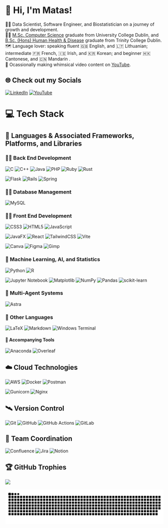# 💫 Hi, I'm Matas!
👨‍💻 Data Scientist, Software Engineer, and Biostatistician on a journey of growth and development.<br/>
👨‍🎓 [M.Sc. Computer Science](https://hub.ucd.ie/usis/!W_HU_MENU.P_PUBLISH?p_tag=COURSE&MAJR=T195&KEYWORD=msc%20computer%20science%20conversion) graduate from University College Dublin, and [B.Sc. (Hons) Human Health & Disease](https://www.tcd.ie/courses/undergraduate/courses/human-health-and-disease/) graduate from Trinity College Dublin.<br/>
🗺️ Language lover: speaking fluent󠁧 🇬🇧 English, and 🇱🇹 Lithuanian; intermediate 🇫🇷 French, 🇮🇪 Irish, and 🇰🇷 Korean; and beginner 🇭🇰 Cantonese, and 🇨🇳 Mandarin .<br/>
🎥 Ocassionally making whimsical video content on [YouTube](https://www.youtube.com/@Matirgo).


## 🌐 Check out my Socials
[![LinkedIn](https://img.shields.io/badge/LinkedIn-%230077B5.svg?logo=linkedin&logoColor=white)](https://linkedin.com/in/matasmartinaitis/) [![YouTube](https://img.shields.io/badge/YouTube-%23FF0000.svg?logo=YouTube&logoColor=white)](https://youtube.com/@Matirgo) 

# 💻 Tech Stack

## 💬 Languages & Associated Frameworks, Platforms, and Libraries

### 👷‍♀️ Back End Development
<!-- Languages -->
![C](https://img.shields.io/badge/c-%2300599C.svg?style=for-the-badge&logo=c&logoColor=white) ![C++](https://img.shields.io/badge/c++-%2300599C.svg?style=for-the-badge&logo=c%2B%2B&logoColor=white) ![Java](https://img.shields.io/badge/java-%23ED8B00.svg?style=for-the-badge&logo=openjdk&logoColor=white) ![PHP](https://img.shields.io/badge/php-%23777BB4.svg?style=for-the-badge&logo=php&logoColor=white) ![Ruby](https://img.shields.io/badge/ruby-%23CC342D.svg?style=for-the-badge&logo=ruby&logoColor=white) ![Rust](https://img.shields.io/badge/rust-%23000000.svg?style=for-the-badge&logo=rust&logoColor=white)<br/>
<!-- Frameworks, Platforms, and Libraries -->
![Flask](https://img.shields.io/badge/flask-%23000.svg?style=for-the-badge&logo=flask&logoColor=white) ![Rails](https://img.shields.io/badge/rails-%23CC0000.svg?style=for-the-badge&logo=ruby-on-rails&logoColor=white) ![Spring](https://img.shields.io/badge/spring-6DB33F?style=for-the-badge&logo=spring&logoColor=white)

### 👨‍🔬 Database Management
![MySQL](https://img.shields.io/badge/mysql-4479A1.svg?style=for-the-badge&logo=mysql&logoColor=white)

### 👨‍🎨 Front End Development
<!-- Languages -->
![CSS3](https://img.shields.io/badge/css3-%231572B6.svg?style=for-the-badge&logo=css3&logoColor=white) ![HTML5](https://img.shields.io/badge/html5-%23E34F26.svg?style=for-the-badge&logo=html5&logoColor=white) ![JavaScript](https://img.shields.io/badge/javascript-%23323330.svg?style=for-the-badge&logo=javascript&logoColor=%23F7DF1E)<br/>
<!-- Frameworks, Platforms, and Libraries -->
![JavaFX](https://img.shields.io/badge/javafx-%23FF0000.svg?style=for-the-badge&logo=javafx&logoColor=white) ![React](https://img.shields.io/badge/react-%2320232a.svg?style=for-the-badge&logo=react&logoColor=%2361DAFB) ![TailwindCSS](https://img.shields.io/badge/tailwindcss-%2338B2AC.svg?style=for-the-badge&logo=tailwind-css&logoColor=white) ![Vite](https://img.shields.io/badge/vite-%23646CFF.svg?style=for-the-badge&logo=vite&logoColor=white)<br/>
<!-- Design Tools -->
![Canva](https://img.shields.io/badge/Canva-%2300C4CC.svg?style=for-the-badge&logo=Canva&logoColor=white) ![Figma](https://img.shields.io/badge/figma-%23F24E1E.svg?style=for-the-badge&logo=figma&logoColor=white) ![Gimp](https://img.shields.io/badge/Gimp-657D8B?style=for-the-badge&logo=gimp&logoColor=FFFFFF)

### 🧠 Machine Learning, AI, and Statistics
<!-- Languages -->
![Python](https://img.shields.io/badge/python-3670A0?style=for-the-badge&logo=python&logoColor=ffdd54) ![R](https://img.shields.io/badge/r-%23276DC3.svg?style=for-the-badge&logo=r&logoColor=white)<br/>
<!-- Environments, Libraries, and Packages -->
![Jupyter Notebook](https://img.shields.io/badge/jupyter-F37626?style=for-the-badge&logo=jupyter&logoColor=white) ![Matplotlib](https://img.shields.io/badge/Matplotlib-%23ffffff.svg?style=for-the-badge&logo=Matplotlib&logoColor=black) ![NumPy](https://img.shields.io/badge/numpy-%23013243.svg?style=for-the-badge&logo=numpy&logoColor=white) ![Pandas](https://img.shields.io/badge/pandas-%23150458.svg?style=for-the-badge&logo=pandas&logoColor=white) ![scikit-learn](https://img.shields.io/badge/scikit--learn-%23F7931E.svg?style=for-the-badge&logo=scikit-learn&logoColor=white)

### 🤖 Multi-Agent Systems
![Astra](https://img.shields.io/badge/astra-5C2EDE?style=for-the-badge&logo=astra&logoColor=white)

### 📄 Other Languages
![LaTeX](https://img.shields.io/badge/latex-%23008080.svg?style=for-the-badge&logo=latex&logoColor=white) ![Markdown](https://img.shields.io/badge/markdown-%23000000.svg?style=for-the-badge&logo=markdown&logoColor=white) ![Windows Terminal](https://img.shields.io/badge/Windows%20Terminal-%234D4D4D.svg?style=for-the-badge&logo=gnome-terminal&logoColor=white)

#### 🔧 Accompanying Tools
![Anaconda](https://img.shields.io/badge/Anaconda-%2344A833.svg?style=for-the-badge&logo=anaconda&logoColor=white) ![Overleaf](https://img.shields.io/badge/overleaf-47A141.svg?style=for-the-badge&logo=overleaf&logoColor=white)

## ☁️ Cloud Technologies
<!-- Cloud-based Tools -->
![AWS](https://img.shields.io/badge/AWS-%23FF9900.svg?style=for-the-badge&logo=amazonwebservices&logoColor=white) ![Docker](https://img.shields.io/badge/docker-%230db7ed.svg?style=for-the-badge&logo=docker&logoColor=white) ![Postman](https://img.shields.io/badge/Postman-FF6C37?style=for-the-badge&logo=postman&logoColor=white)<br/>
<!-- Servers -->
![Gunicorn](https://img.shields.io/badge/gunicorn-%298729.svg?style=for-the-badge&logo=gunicorn&logoColor=white) ![Nginx](https://img.shields.io/badge/nginx-%23009639.svg?style=for-the-badge&logo=nginx&logoColor=white)

## 🛰️ Version Control
![Git](https://img.shields.io/badge/git-%23F05033.svg?style=for-the-badge&logo=git&logoColor=white) ![GitHub](https://img.shields.io/badge/github-%23121011.svg?style=for-the-badge&logo=github&logoColor=white) ![GitHub Actions](https://img.shields.io/badge/github%20actions-%232671E5.svg?style=for-the-badge&logo=githubactions&logoColor=white) ![GitLab](https://img.shields.io/badge/gitlab-FC6D26.svg?style=for-the-badge&logo=gitlab&logoColor=white)

## 🙌 Team Coordination
![Confluence](https://img.shields.io/badge/confluence-%23172BF4.svg?style=for-the-badge&logo=confluence&logoColor=white) ![Jira](https://img.shields.io/badge/jira-%230A0FFF.svg?style=for-the-badge&logo=jira&logoColor=white) ![Notion](https://img.shields.io/badge/Notion-%23000000.svg?style=for-the-badge&logo=notion&logoColor=white)

<!-- GitHub stats and trophies
# 📊 GitHub Stats
![](https://github-readme-stats.vercel.app/api?username=Matirgo&theme=tokyonight&hide_border=false&include_all_commits=false&count_private=false)<br/>
![](https://github-readme-streak-stats.herokuapp.com/?user=Matirgo&theme=tokyonight&hide_border=false)<br/>
![](https://github-readme-stats.vercel.app/api/top-langs/?username=Matirgo&theme=tokyonight&hide_border=false&include_all_commits=false&count_private=false&layout=compact)
-->
## 🏆 GitHub Trophies
![](https://github-profile-trophy.vercel.app/?username=Matirgo&theme=radical&no-frame=false&no-bg=false&margin-w=4)

<!-- Template above based on Github Profile Readme (GPRM) ( https://gprm.itsvg.in ) -->

<!-- Snake eating Github commits, taken from tobiasmeyhoefer (https://github.com/tobiasmeyhoefer/tobiasmeyhoefer/blob/main/README.md?plain=1)-->

<picture>
  <source media="(prefers-color-scheme: dark)" srcset="https://raw.githubusercontent.com/Matirgo/Matirgo/output/github-snake-dark.svg" />
  <source media="(prefers-color-scheme: light)" srcset="https://raw.githubusercontent.com/Matirgo/Matirgo/output/github-snake.svg" />
  <img alt="github-snake" src="https://raw.githubusercontent.com/Matirgo/Matirgo/output/github-snake.svg" />
</picture>
